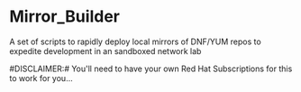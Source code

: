 # Mirror_Builder
A set of scripts to rapidly deploy local mirrors of DNF/YUM repos to expedite development in an sandboxed network lab

#DISCLAIMER:# You'll need to have your own Red Hat Subscriptions for this to work for you...
